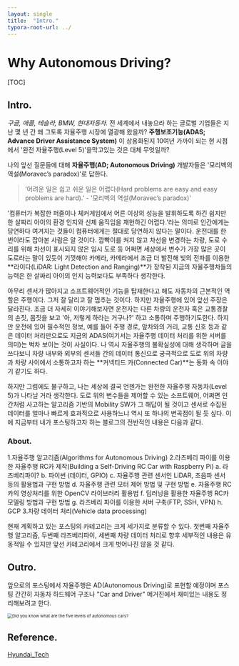 ```yaml
---
layout: single
title:  "Intro."
typora-root-url: ../
---
```


# Why Autonomous Driving?

[TOC]



## Intro.

*구글, 애플, 테슬라, BMW, 현대자동차.* 
전 세계에서 내놓으라 하는 글로벌 기업들은 지난 몇 년 간 왜 그토록 자율주행 시장에 열광해 왔을까?
**주행보조기능(ADAS; Advance Driver Assistance System)** 이 상용화된지 10여년 가까이 되는 현 시점에서 '완전 자율주행(Level 5)'을막고있는 것은 대체 무엇일까?

나의 앞선 질문들에 대해 **자율주행(AD; Autonomous Driving)**  개발자들은 '모리벡의 역설(Moravec’s paradox)'로 답한다. 

> ‘어려운 일은 쉽고 쉬운 일은 어렵다(Hard problems are easy and easy problems are hard).’ - '모리벡의 역설(Moravec’s paradox)'

'컴퓨터가 복잡한 퍼즐이나 체커게임에서 어른 이상의 성능을 발휘하도록 하긴 쉽지만 한 살짜리 아이의 환경 인지와 신체 움직임을 재현하긴 어렵다.'라는 의미로 인간에게는 당연하다 여겨지는 것들이 컴퓨터에게는 절대로 당연하지 않다는 말이다.
운전대를 한 번이라도 잡아본 사람은 알 것이다. 깜빡이를 켜지 않고 차선을 변경하는 차량, 도로 수리를 위해 차선이 표시되지 않은 임시 도로 등 어쩌면 세상에서 변수가 가장 많은 곳이 도로라는 말이 있듯이 기껏해야 카메라, 카메라에서 조금 더 발전해 빛의 전파를 이용한 **라이다(LiDAR: Light Detection and Ranging)**가 장착된 지금의 자율주행차들의 능력은 한 살짜리 아이의 인지 능력보다도 부족하다 생각한다. 

아무리 센서가 많아지고 소프트웨어적인 기능을 탑재한다고 해도 자동차의 근본적인 역할은 주행이다. 그저 잘 달리고 잘 멈추는 것이다.  하지만 자율주행에 있어 앞선 주장은 달라진다. 조금 더 자세히 이야기해보자면 운전자는 다른 차량의 운전자 혹은 교통경찰의 손짓, 몸짓을 보고 '아, 저렇게 하라는 거구나?' 하고 소통하며 주행하기도한다. 하지만 운전에 있어 필수적인 정보, 예를 들어 주행 경로, 앞차와의 거리, 교통 신호  등과 같은 데이터 처리만으로도 지금의 ADAS(여기서는 자율주행 데이터 처리를 위한 서버를 의미)는 벅차 보이는 것이 사실이다. 나 역시 자율주행의 불확실성에 대해 생각하며 글을 쓰다보니 차량 내부와 외부의 센서들 간의 데이터 통신으로 궁극적으로 도로 위의 차량과 차량 사이에서 소통하고자 하는 **커넥티드 카(Connected Car)**는 동화 속 이야기 같기도 하다. 

하지만 그럼에도 불구하고, 나는 세상에 결국 언젠가는 완전한 자율주행 자동차(Level 5)가 나타날 거라 생각한다.
도로 위의 변수들을 제어할 수 있는 소프트웨어, 어쩌면 인간처럼 사고하는 알고리즘 기반의 Mobility SW가 그 해답이 될 것이고 센서로 수집된 데이터를 얼마나 빠르게 효과적으로 사용하느냐 역시 또 하나의 변곡점이 될 듯 싶다. 이에 지금부터 내가 포스팅하고자 하는 블로그의 전반적인 내용은 다음과 같다.

### About.

1.자율주행 알고리즘(Algorithms for Autonomous Driving)
2.라즈베리 파이를 이용한 자율주행 RC카 제작(Building a Self-Driving RC Car with Raspberry Pi)
	a. 라즈베리파이?
	b. 파이썬 (데이터, GPIO)
	c. 자율주행 관련 센서인 LiDAR, 초음파 센서 등의 활용법과 구현 방법
	d. 자율주행 관련 모터 제어 방법 및 구현 방법
	e. 자율주행 RC카의 영상처리를 위한 OpenCV 라이브러리 활용법
	f. 딥러닝을 활용한 자율주행 RC카 모델링 방법과 구현 방법 
	g. 라즈베리 파이를 이용한 서버 구축(FTP, SSH, VPN)
	h. GCP
3.차량 데이터 처리(Vehicle data processing)

현재 계획하고 있는 포스팅의 카테고리는 크게 세가지로 분류할 수 있다. 첫번째 자율주행 알고리즘, 두번째 라즈베리파이, 세번째 차량 데이터 처리로 향후 세부적인 내용은 유동적일 수 있지만 앞선 카테고리에서 크게 벗어나진 않을 것 같다.





## Outro.

앞으로의 포스팅에서 자율주행은 AD(Autonomous Driving)로 표현할 예정이며 포스팅 간간히 자동차 하드웨어 구조나 "Car and Driver" 메거진에서 재미있는 내용도 정리해보려고 한다. 

<img src="https://geospatialmedia.s3.amazonaws.com/wp-content/uploads/2018/02/bi-graphics_autonomous-cars.png" alt="Did you know what are the five levels of autonomous cars?" style="zoom: 67%;" />







## Reference.

[Hyundai_Tech](https://tech.hyundaimotorgroup.com/kr/developers-blog/level-4-self-driving-technology-development-machine-for-tactics-into-the-self-driving-car-world/)
